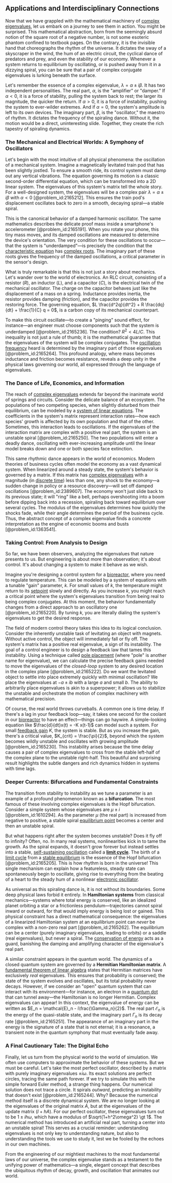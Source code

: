 ## Applications and Interdisciplinary Connections

Now that we have grappled with the mathematical machinery of [complex eigenvalues](@article_id:155890), let us embark on a journey to see them in action. You might be surprised. This mathematical abstraction, born from the seemingly absurd notion of the square root of a negative number, is not some esoteric phantom confined to textbook pages. On the contrary, it is the invisible hand that choreographs the rhythm of the universe. It dictates the sway of a skyscraper in the wind, the hum of an electric circuit, the cyclical dance of predators and prey, and even the stability of our economy. Whenever a system returns to equilibrium by oscillating, or is pushed away from it in a dizzying spiral, you can be sure that a pair of complex conjugate eigenvalues is lurking beneath the surface.

Let's remember the essence of a complex eigenvalue, $\lambda = \alpha \pm i\beta$. It has two independent personalities. The real part, $\alpha$, is the "amplifier" or "damper." If $\alpha \lt 0$, it is a force of stability, pulling the system back to rest; the larger its magnitude, the quicker the return. If $\alpha \gt 0$, it is a force of instability, pushing the system to ever-wilder extremes. And if $\alpha = 0$, the system's amplitude is left to its own devices. The imaginary part, $\beta$, is the "oscillator," the maestro of rhythm. It dictates the frequency of the spiraling dance. Without it, the motion would be a direct, uninteresting slide. Together, they create the rich tapestry of spiraling dynamics.

### The Mechanical and Electrical Worlds: A Symphony of Oscillators

Let's begin with the most intuitive of all physical phenomena: the oscillation of a mechanical system. Imagine a magnetically levitated train pod that has been slightly jostled. To ensure a smooth ride, its control system must damp out any vertical vibrations. The equation governing its motion is a classic second-order differential equation, which can be transformed into a 2D linear system. The eigenvalues of this system's matrix tell the whole story. For a well-designed system, the eigenvalues will be a complex pair $\lambda = \alpha \pm i\beta$ with $\alpha \lt 0$ [@problem_id:2165212]. This ensures the train pod's displacement oscillates back to zero in a smooth, decaying spiral—a stable spiral.

This is the canonical behavior of a damped harmonic oscillator. The same mathematics describes the delicate proof mass inside a smartphone's accelerometer [@problem_id:2165191]. When you rotate your phone, this tiny mass moves, and its damped oscillations are measured to determine the device's orientation. The very condition for these oscillations to occur—that the system is "underdamped"—is precisely the condition that the [characteristic equation](@article_id:148563) has [complex roots](@article_id:172447). The imaginary part of these roots gives the frequency of the damped oscillations, a critical parameter in the sensor's design.

What is truly remarkable is that this is not just a story about mechanics. Let's wander over to the world of electronics. An RLC circuit, consisting of a resistor ($R$), an inductor ($L$), and a capacitor ($C$), is the electrical twin of the mechanical oscillator. The charge on the capacitor behaves just like the displacement of a mass on a spring. Inductance provides inertia, the resistor provides damping (friction), and the capacitor provides the restoring force. The governing equation, $L \frac{d^2q}{dt^2} + R \frac{dq}{dt} + \frac{1}{C} q = 0$, is a carbon copy of its mechanical counterpart.

To make this circuit oscillate—to create a "pinging" sound effect, for instance—an engineer must choose components such that the system is underdamped [@problem_id:2165236]. The condition? $R^2 \lt 4L/C$. This inequality is not just a rule of thumb; it is the mathematical guarantee that the eigenvalues of the system will be complex conjugates. The [oscillation frequency](@article_id:268974) heard is determined by the imaginary part of those eigenvalues [@problem_id:2165264]. This profound analogy, where mass becomes inductance and friction becomes resistance, reveals a deep unity in the physical laws governing our world, all expressed through the language of eigenvalues.

### The Dance of Life, Economics, and Information

The reach of [complex eigenvalues](@article_id:155890) extends far beyond the inanimate world of springs and circuits. Consider the delicate balance of an ecosystem. The populations of two competing species, when slightly disturbed from their equilibrium, can be modeled by a [system of linear equations](@article_id:139922). The coefficients in the system's matrix represent interaction rates—how each species' growth is affected by its own population and that of the other. Sometimes, this interaction leads to oscillations. If the eigenvalues of the interaction matrix are complex with a positive real part, the system is an unstable spiral [@problem_id:2165250]. The two populations will enter a deadly dance, oscillating with ever-increasing amplitude until the linear model breaks down and one or both species face extinction.

This same rhythmic dance appears in the world of economics. Modern theories of business cycles often model the economy as a vast dynamical system. When linearized around a steady state, the system's behavior is governed by a matrix. If this matrix has [complex eigenvalues](@article_id:155890) with a magnitude (in [discrete time](@article_id:637015)) less than one, any shock to the economy—a sudden change in policy or a resource discovery—will set off damped oscillations [@problem_id:2389607]. The economy won't just slide back to its previous state; it will "ring" like a bell, perhaps overshooting into a boom before dipping back into a recession, spiraling back toward equilibrium over several cycles. The modulus of the eigenvalues determines how quickly the shocks fade, while their angle determines the period of the business cycle. Thus, the abstract concept of a complex eigenvalue finds a concrete interpretation as the engine of economic booms and busts [@problem_id:1363541].

### Taking Control: From Analysis to Design

So far, we have been observers, analyzing the eigenvalues that nature presents to us. But engineering is about more than observation; it's about control. It's about changing a system to make it behave as we wish.

Imagine you're designing a control system for a [bioreactor](@article_id:178286), where you need to regulate temperature. This can be modeled by a system of equations with a tunable "gain" parameter, $k$. For small values of $k$, the temperature might return to its [setpoint](@article_id:153928) slowly and directly. As you increase $k$, you might reach a critical point where the system's eigenvalues transition from being real to being complex conjugates. At this moment, the behavior fundamentally changes from a direct approach to an oscillatory one [@problem_id:2165220]. By tuning $k$, you are literally dialing the system's eigenvalues to get the desired response.

The field of modern control theory takes this idea to its logical conclusion. Consider the inherently unstable task of levitating an object with magnets. Without active control, the object will immediately fall or fly off. The system's matrix has a positive real eigenvalue, a sign of its instability. The goal of a control engineer is to design a feedback law that tames this instability. Using a technique called [pole placement](@article_id:155029) (where "pole" is another name for eigenvalue), we can calculate the precise feedback gains needed to move the eigenvalues of the *closed-loop* system to any desired location in the complex plane [@problem_id:2165222]. Do we want the levitated object to settle into place extremely quickly with minimal oscillation? We place the eigenvalues at $-a \pm ib$ with a large $a$ and small $b$. The ability to arbitrarily place eigenvalues is akin to a superpower; it allows us to stabilize the unstable and orchestrate the motion of complex machinery with mathematical precision.

Of course, the real world throws curveballs. A common one is time delay. If there's a lag in your feedback loop—say, it takes one second for the coolant in our [bioreactor](@article_id:178286) to have an effect—things can go haywire. A simple-looking equation like $\frac{d}{dt}x(t) = -K x(t-1)$ can model such a system. For small [feedback gain](@article_id:270661) $K$, the system is stable. But as you increase the gain, there's a critical value, $K_{crit} = \frac{\pi}{2}$, beyond which the system becomes wildly unstable and oscillates with growing amplitude [@problem_id:2165230]. This instability arises because the time delay causes a pair of complex eigenvalues to cross from the stable left-half of the complex plane to the unstable right-half. This beautiful and surprising result highlights the subtle dangers and rich dynamics hidden in systems with time lags.

### Deeper Currents: Bifurcations and Fundamental Constraints

The transition from stability to instability as we tune a parameter is an example of a profound phenomenon known as a **bifurcation**. The most famous of these involving complex eigenvalues is the Hopf bifurcation. Consider a simple system whose eigenvalues are $\mu \pm i$ [@problem_id:1610294]. As the parameter $\mu$ (the real part) is increased from negative to positive, a stable spiral [equilibrium point](@article_id:272211) becomes a center and then an unstable spiral.

But what happens right after the system becomes unstable? Does it fly off to infinity? Often, no. In many real systems, nonlinearities kick in to tame the growth. As the spiral expands, it doesn't grow forever but instead settles into a stable, [self-sustaining oscillation](@article_id:272094) called a **[limit cycle](@article_id:180332)**. The birth of a [limit cycle](@article_id:180332) from a [stable equilibrium](@article_id:268985) is the essence of the Hopf bifurcation [@problem_id:2165205]. This is how rhythm is born in the universe! This single mechanism can explain how a featureless, steady state can spontaneously begin to oscillate, giving rise to everything from the beating of a heart to the steady hum of a nonlinear [electronic oscillator](@article_id:274219).

As universal as this spiraling dance is, it is not without its boundaries. Some deep physical laws forbid it entirely. In **Hamiltonian systems** from classical mechanics—systems where total energy is conserved, like an idealized planet orbiting a star or a frictionless pendulum—trajectories cannot spiral inward or outward, for that would imply energy is being lost or gained. This physical constraint has a direct mathematical consequence: the eigenvalues of a linearized Hamiltonian system at an equilibrium point can *never* be complex with a non-zero real part [@problem_id:2165262]. The equilibrium can be a center (purely imaginary eigenvalues, leading to orbits) or a saddle (real eigenvalues), but never a spiral. The [conservation of energy](@article_id:140020) acts as a guard, banishing the damping and amplifying character of the eigenvalue's real part.

A similar constraint appears in the quantum world. The dynamics of a closed quantum system are governed by a **Hermitian Hamiltonian matrix**. A [fundamental theorem of linear algebra](@article_id:190303) states that Hermitian matrices have exclusively *real* eigenvalues. This ensures that probability is conserved; the state of the system evolves and oscillates, but its total probability never decays. However, if we consider an "open" quantum system that can interact with its environment—for instance, an electron in a [quantum dot](@article_id:137542) that can tunnel away—the Hamiltonian is no longer Hermitian. Complex eigenvalues can appear! In this context, the eigenvalue of energy can be written as $E_n = \mathcal{E}_n - i\frac{\Gamma_n}{2}$. The real part $\mathcal{E}_n$ is the energy of the quasi-stable state, and the imaginary part $\Gamma_n$ is its decay rate [@problem_id:2165251]. The appearance of an imaginary part in the energy is the signature of a state that is not eternal; it is a resonance, a transient note in the quantum symphony that must eventually fade away.

### A Final Cautionary Tale: The Digital Echo

Finally, let us turn from the physical world to the world of simulation. We often use computers to approximate the behavior of these systems. But we must be careful. Let's take the most perfect oscillator, described by a matrix with purely imaginary eigenvalues $\pm i\omega$. Its exact solutions are perfect circles, tracing the same path forever. If we try to simulate this with the simple forward Euler method, a strange thing happens. Our numerical solution does not trace a circle. It spirals *outward*, predicting an instability that doesn't exist [@problem_id:2165244]. Why? Because the numerical method itself is a discrete dynamical system. We are no longer looking at the eigenvalues of the original matrix $A$, but at the eigenvalues of the update matrix $(I+hA)$. For our perfect oscillator, these eigenvalues turn out to be $1 \pm i h \omega$, which have a modulus of $\sqrt{1+h^2\omega^2} \gt 1$. The numerical method has introduced an artificial real part, turning a center into an unstable spiral! This serves as a crucial reminder: understanding eigenvalues is not only key to understanding nature, but also to understanding the tools we use to study it, lest we be fooled by the echoes in our own machines.

From the engineering of our mightiest machines to the most fundamental laws of our universe, the complex eigenvalue stands as a testament to the unifying power of mathematics—a single, elegant concept that describes the ubiquitous rhythm of decay, growth, and oscillation that animates our world.